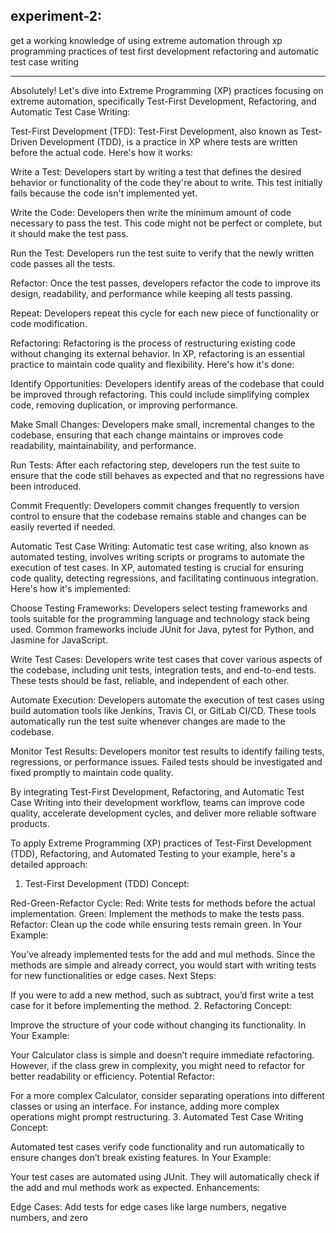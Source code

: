 
experiment-2:
----------------------------------------------------------------------------------------------
get a working knowledge of using extreme automation through xp programming practices of test first development refactoring and automatic test case writing

----------------------------------------------------------------------------------------

Absolutely! Let's dive into Extreme Programming (XP) practices focusing on extreme automation, specifically Test-First Development, Refactoring, and Automatic Test Case Writing:

Test-First Development (TFD):
Test-First Development, also known as Test-Driven Development (TDD), is a practice in XP where tests are written before the actual code. Here's how it works:

Write a Test: Developers start by writing a test that defines the desired behavior or functionality of the code they're about to write. This test initially fails because the code isn't implemented yet.

Write the Code: Developers then write the minimum amount of code necessary to pass the test. This code might not be perfect or complete, but it should make the test pass.

Run the Test: Developers run the test suite to verify that the newly written code passes all the tests.

Refactor: Once the test passes, developers refactor the code to improve its design, readability, and performance while keeping all tests passing.

Repeat: Developers repeat this cycle for each new piece of functionality or code modification.

Refactoring:
Refactoring is the process of restructuring existing code without changing its external behavior. In XP, refactoring is an essential practice to maintain code quality and flexibility. Here's how it's done:

Identify Opportunities: Developers identify areas of the codebase that could be improved through refactoring. This could include simplifying complex code, removing duplication, or improving performance.

Make Small Changes: Developers make small, incremental changes to the codebase, ensuring that each change maintains or improves code readability, maintainability, and performance.

Run Tests: After each refactoring step, developers run the test suite to ensure that the code still behaves as expected and that no regressions have been introduced.

Commit Frequently: Developers commit changes frequently to version control to ensure that the codebase remains stable and changes can be easily reverted if needed.

Automatic Test Case Writing:
Automatic test case writing, also known as automated testing, involves writing scripts or programs to automate the execution of test cases. In XP, automated testing is crucial for ensuring code quality, detecting regressions, and facilitating continuous integration. Here's how it's implemented:

Choose Testing Frameworks: Developers select testing frameworks and tools suitable for the programming language and technology stack being used. Common frameworks include JUnit for Java, pytest for Python, and Jasmine for JavaScript.

Write Test Cases: Developers write test cases that cover various aspects of the codebase, including unit tests, integration tests, and end-to-end tests. These tests should be fast, reliable, and independent of each other.

Automate Execution: Developers automate the execution of test cases using build automation tools like Jenkins, Travis CI, or GitLab CI/CD. These tools automatically run the test suite whenever changes are made to the codebase.

Monitor Test Results: Developers monitor test results to identify failing tests, regressions, or performance issues. Failed tests should be investigated and fixed promptly to maintain code quality.

By integrating Test-First Development, Refactoring, and Automatic Test Case Writing into their development workflow, teams can improve code quality, accelerate development cycles, and deliver more reliable software products.



To apply Extreme Programming (XP) practices of Test-First Development (TDD), Refactoring, and Automated Testing to your example, here's a detailed approach:

1. Test-First Development (TDD)
Concept:

Red-Green-Refactor Cycle:
Red: Write tests for methods before the actual implementation.
Green: Implement the methods to make the tests pass.
Refactor: Clean up the code while ensuring tests remain green.
In Your Example:

You’ve already implemented tests for the add and mul methods. Since the methods are simple and already correct, you would start with writing tests for new functionalities or edge cases.
Next Steps:

If you were to add a new method, such as subtract, you’d first write a test case for it before implementing the method.
2. Refactoring
Concept:

Improve the structure of your code without changing its functionality.
In Your Example:

Your Calculator class is simple and doesn’t require immediate refactoring. However, if the class grew in complexity, you might need to refactor for better readability or efficiency.
Potential Refactor:

For a more complex Calculator, consider separating operations into different classes or using an interface. For instance, adding more complex operations might prompt restructuring.
3. Automated Test Case Writing
Concept:

Automated test cases verify code functionality and run automatically to ensure changes don’t break existing features.
In Your Example:

Your test cases are automated using JUnit. They will automatically check if the add and mul methods work as expected.
Enhancements:

Edge Cases: Add tests for edge cases like large numbers, negative numbers, and zero
